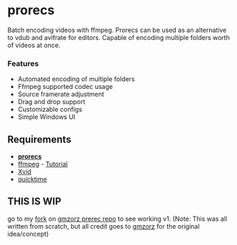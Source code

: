 # prorecs

Batch encoding videos with ffmpeg. Prorecs can be used as an alternative to vdub and avifrate for editors. Capable of encoding multiple folders worth of videos at once.

### Features

* Automated encoding of multiple folders
* Ffmpeg supported codec usage
* Source framerate adjustment
* Drag and drop support
* Customizable configs
* Simple Windows UI

## Requirements

* **[prorecs](https://github.com/xa1on/prorecs/releases)**
* [ffmpeg](https://ffmpeg.org/download.html#build-windows) - [Tutorial](https://www.youtube.com/watch?v=r1AtmY-RMyQ)
* [Xvid](https://www.xvid.com/download/)
* [quicktime](https://support.apple.com/kb/DL837)

## THIS IS WIP
go to my [fork](https://github.com/xa1on/prerecs) on [gmzorz prerec repo](https://github.com/gmzorz/prerecs) to see working v1.
(Note: This was all written from scratch, but all credit goes to [gmzorz](https://github.com/gmzorz) for the original idea/concept)
